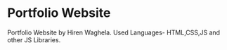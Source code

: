 # Portfolio Website

Portfolio Website by Hiren Waghela.
Used Languages- HTML,CSS,JS and other JS Libraries.